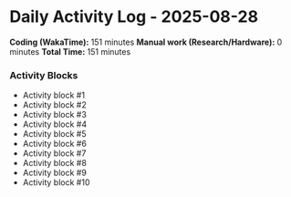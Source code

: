 # Daily Activity Log - 2025-08-28

**Coding (WakaTime):** 151 minutes
**Manual work (Research/Hardware):** 0 minutes
**Total Time:** 151 minutes

### Activity Blocks
- Activity block #1
- Activity block #2
- Activity block #3
- Activity block #4
- Activity block #5
- Activity block #6
- Activity block #7
- Activity block #8
- Activity block #9
- Activity block #10
